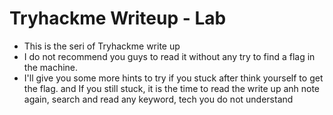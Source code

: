 # Tryhackme Writeup - Lab
- This is the seri of Tryhackme write up
- I do not recommend you guys to read it without any try to find a flag in the machine.
- I'll give you some more hints to try if you stuck after think yourself to get the flag. and If you still stuck, it is the time to read the write up anh note again, search and read any keyword, tech you do not understand
